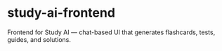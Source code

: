 # study-ai-frontend
Frontend for Study AI — chat-based UI that generates flashcards, tests, guides, and solutions.

